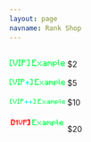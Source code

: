 ```yaml
---
layout: page
navname: Rank Shop
---  
```

<br />
<img src="/docs/media/vip.png" width="100"/> 
$2
<br />
<br />
<img src="/docs/media/vip+.png" width="100"/>  
$5
<br />
<br />
<img src="/docs/media/vip++.png" width="100"/>
$10
<br />
<br />
<img src="/docs/media/mvp.png" width="100"/>   
$20
<br />

